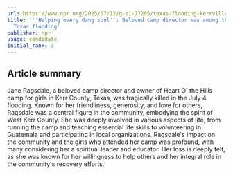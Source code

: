 ```yaml
---
url: https://www.npr.org/2025/07/12/g-s1-77295/texas-flooding-kerrville-victim-heart-o-the-hills-camp-mystic-jane-ragsdale
title: '''Helping every dang soul'': Beloved camp director was among those lost in
  Texas flooding'
publisher: npr
usage: candidate
initial_rank: 3
---
```

## Article summary
Jane Ragsdale, a beloved camp director and owner of Heart O' the Hills camp for girls in Kerr County, Texas, was tragically killed in the July 4 flooding. Known for her friendliness, generosity, and love for others, Ragsdale was a central figure in the community, embodying the spirit of West Kerr County. She was deeply involved in various aspects of life, from running the camp and teaching essential life skills to volunteering in Guatemala and participating in local organizations. Ragsdale's impact on the community and the girls who attended her camp was profound, with many considering her a spiritual leader and educator. Her loss is deeply felt, as she was known for her willingness to help others and her integral role in the community's recovery efforts.
